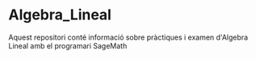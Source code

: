 # Algebra_Lineal
Aquest repositori conté informació sobre pràctiques i examen d'Algebra Lineal amb el programari SageMath
